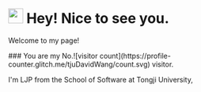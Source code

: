 <h1><img src="https://emojis.slackmojis.com/emojis/images/1531849430/4246/blob-sunglasses.gif?1531849430" width="30"/> Hey! Nice to see you.</h1>

<p>Welcome to my page! </br></p>
### You are my No.![visitor count](https://profile-counter.glitch.me/tjuDavidWang/count.svg) visitor. </br> 
<p>I'm LJP from the School of Software at Tongji University, </p>
